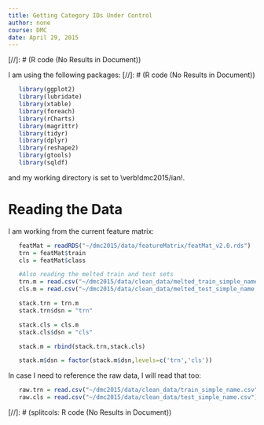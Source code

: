 ```yaml
---
title: Getting Category IDs Under Control
author: none
course: DMC
date: April 29, 2015
---
```


[//]: # (R code (No Results in Document))


I am using the following packages:
[//]: # (R code (No Results in Document))

```r
   library(ggplot2)
   library(lubridate)
   library(xtable)
   library(foreach)
   library(rCharts)
   library(magrittr)
   library(tidyr)
   library(dplyr)
   library(reshape2)
   library(gtools)
   library(sqldf)
```
and my working directory is set to \verb!dmc2015/ian!.

# Reading the Data
I am working from the current feature matrix:
<!---  readFeatMat: R code (Code in Document) -->

```r
   featMat = readRDS("~/dmc2015/data/featureMatrix/featMat_v2.0.rds")
   trn = featMat$train
   cls = featMat$class

   #Also reading the melted train and test sets
   trn.m = read.csv("~/dmc2015/data/clean_data/melted_train_simple_name.csv")
   cls.m = read.csv("~/dmc2015/data/clean_data/melted_test_simple_name.csv")

   stack.trn = trn.m
   stack.trn$dsn = "trn"

   stack.cls = cls.m
   stack.cls$dsn = "cls"

   stack.m = rbind(stack.trn,stack.cls)

   stack.m$dsn = factor(stack.m$dsn,levels=c('trn','cls'))
```

In case I need to reference the raw data, I will read that too:
<!---  readRaw: R code (Code in Document) -->

```r
   raw.trn = read.csv("~/dmc2015/data/clean_data/train_simple_name.csv")
   raw.cls = read.csv("~/dmc2015/data/clean_data/test_simple_name.csv")
```

[//]: # (splitcols: R code (No Results in Document))








